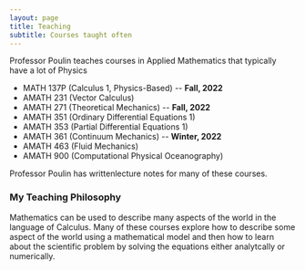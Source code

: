 ```yaml
---
layout: page
title: Teaching
subtitle: Courses taught often
---
```


Professor Poulin teaches courses in Applied Mathematics that typically have a lot of Physics

- MATH 137P (Calculus 1, Physics-Based) -- **Fall, 2022**
- AMATH 231 (Vector Calculus)
- AMATH 271 (Theoretical Mechanics) -- **Fall, 2022**
- AMATH 351 (Ordinary Differential Equations 1)
- AMATH 353 (Partial Differential Equations 1)
- AMATH 361 (Continuum Mechanics) -- **Winter, 2022**
- AMATH 463 (Fluid Mechanics)
- AMATH 900 (Computational Physical Oceanography)

Professor Poulin has writtenlecture notes for many of these courses.

### My Teaching Philosophy

Mathematics can be used to describe many aspects of the world in the language of Calculus.  Many of these courses explore how to describe some aspect
of the world using a mathematical model and then how to learn about the scientific problem by solving the equations either analytcally or numerically.
